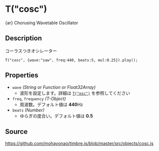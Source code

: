 T("cosc")
=========
{ar} Chorusing Wavetable Oscillator

## Description ##
コーラスつきオシレーター

```timbre
T("cosc", {wave:"saw", freq:440, beats:5, mul:0.25}).play();
```

## Properties ##
- `wave` _(String or Function or Float32Array)_
  - 波形を設定します。詳細は [`T("osc")`](./osc.html) を参照してください
- `freq`, `frequency` _(T-Object)_
  - 周波数。デフォルト値は **440**Hz
- `beats` _(Number)_
  - ゆらぎの度合い。デフォルト値は **0.5**

## Source ##
https://github.com/mohayonao/timbre.js/blob/master/src/objects/cosc.js

